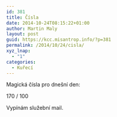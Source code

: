 ```yaml
---
id: 381
title: Čísla
date: 2014-10-24T08:15:22+01:00
author: Martin Maly
layout: post
guid: https://kcc.misantrop.info/?p=381
permalink: /2014/10/24/cisla/
xyz_lnap:
  - "1"
categories:
  - Kuřecí
---
```

Magická čísla pro dnešní den:

170 / 100

Vypínám služební mail.